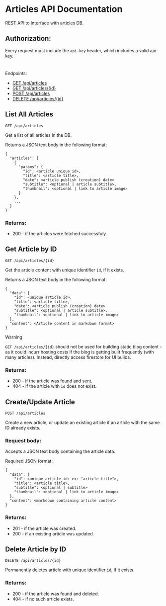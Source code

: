 # Articles API Documentation

REST API to interface with articles DB.

## Authorization:

Every request must include the `api-key` header, which includes a valid api-key.

#

Endpoints:
- [GET /api/articles](#list-all-articles)
- [GET /api/articles/{id}](#get-article-by-id)
- [POST /api/articles](#createupdate-article)
- [DELETE /api/articles/{id}](#delete-article-by-id)

## List All Articles

`GET /api/articles`

Get a list of all articles in the DB.

Returns a JSON text body in the following format:
```
{
  "articles": [
    {
      "params": {
        "id": <article unique id>, 
        "title": <article title>,
        "date": <article publish (creation) date> 
        "subtitle": <optional | article subtitle>, 
        "thumbnail": <optional | link to article image>
      }
    }, 
    ...
  ]
}
```

### Returns:
- 200 - if the articles were fetched successfuly.

## Get Article by ID

`GET /api/articles/{id}`

Get the article content with unique identifier `id`, if it exists.

Returns a JSON text body in the following format:
```
{
  "data": {
    "id": <unique article id>, 
    "title": <article title>, 
    "date": <article publish (creation) date>
    "subtitle": <optional | article subtitle>, 
    "thumbnail": <optional | link to article image>
  }, 
  "content": <Article content in markdown format>
}
```

> [!WARNING]
> `GET /api/articles/{id}` should not be used for building static blog content - as it could incurr hosting costs if the blog is getting built frequently (with many articles). Instead, directly access firestore for UI builds.

### Returns:
- 200 - if the article was found and sent.
- 404 - if the article with `id` does not exist.

## Create/Update Article

`POST /api/articles`

Create a new article, or update an existing article if an article with the same ID already exists.

### Request body:
Accepts a JSON text body containing the article data.

Required JSON format:
```
{
  "data": {
    "id": <unique article id: ex: "article-title">, 
    "title": <article title>, 
    "subtitle": <optional | subtitle>
    "thumbnail": <optional | link to article image>
  }, 
  "content": <markdown containing article content>
}
```

### Returns:
- 201 - if the article was created.
- 200 - if an existing article was updated.

## Delete Article by ID

`DELETE /api/articles/{id}`

Permanently deletes article with unique identifier `id`, if it exists.

### Returns:
- 200 - if the article was found and deleted.
- 404 - if no such article exists.
